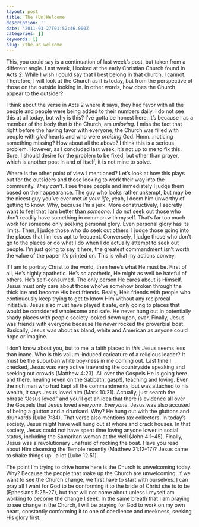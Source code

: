 ```yaml
---
layout: post
title: The (Un)Welcome
description: ''
date: '2011-03-27T01:52:46.000Z'
categories: []
keywords: []
slug: /the-un-welcome
---
```


This, you could say is a continuation of last week’s post, but taken from a different angle. Last week, I looked at the early Christian Church found in Acts 2. While I wish I could say that I best belong in that church, I cannot. Therefore, I will look at the Church as it is today, but from the perspective of those on the outside looking in. In other words, how does the Church appear to the outsider?

I think about the verse in Acts 2 where it says, they had favor with all the people and people were being added to their numbers daily. I do not see this at all today, but why is this? I’ve gotta be honest here. It’s because I as a member of the body that is the Church, am _unloving_. I miss the fact that right before the having favor with everyone, the Church was filled with people with _glad_ hearts and who were _praising_ God. Hmm…noticing something missing? How about all the above? I think this is a serious problem. However, as I concluded last week, it’s not up to me to fix this. Sure, I should desire for the problem to be fixed, but other than prayer, which is another post in and of itself, it is not mine to solve.

Where is the other point of view I mentioned? Let’s look at how this plays out for the outsiders and those looking to work their way into the community. _They can’t_. I see these people and immediately I judge them based on their appearance. The guy who looks rather unkempt, but may be the nicest guy you’ve ever met _in your life_, yeah, I deem him unworthy of getting to know. Why, because I’m a jerk. More constructively, I secretly want to feel that I am better than _someone_. I do not seek out those who don’t readily have something in common with myself. That’s far too much work for someone only seeking personal glory. Even personal glory has its limits. Then, I judge those who do seek out others. I judge those going into the places that I’m less apt to frequent. Conversely, I judge those who don’t go to the places or do what I do when I do actually attempt to seek out people. I’m just going to say it here, the greatest commandment isn’t worth the value of the paper it’s printed on. This is what my actions convey.

If I am to portray Christ to the world, then here’s what He must be. First of all, He’s highly apathetic. He’s so apathetic, He might as well be hateful of others. He’s self-consumed. The only person He cares about is Himself. Jesus must only care about those who’ve somehow broken through the thick ice and become His best friends. Really, He’s friends with people who continuously keep trying to get to know Him without any reciprocal initiative. Jesus also must have played it safe, only going to places that would be considered wholesome and safe. He never hung out in potentially shady places with people society looked down upon, _ever_. Finally, Jesus was friends with everyone because He _never_ rocked the proverbial boat. Basically, Jesus was about as bland, white and American as anyone could hope or imagine.

I don’t know about you, but to me, a faith placed in _this_ Jesus seems less than inane. Who is this valium-induced caricature of a religious leader? It must be the suburban white boy-ness in me coming out. Last time I checked, Jesus was very active traversing the countryside speaking and seeking out crowds (Matthew 4:23). All over the Gospels He is going here and there, healing (even on the Sabbath, gasp!), teaching and loving. Even the rich man who had kept all the commandments, but was attached to his wealth, it says Jesus loved him (Mark 10:21). Actually, just search the phrase “Jesus loved” and you’ll get an idea that there is evidence all over the Gospels that Jesus loved _everyone_. _Everyone_. Jesus was also accused of being a glutton and a drunkard. Why? He hung out with the gluttons and drunkards (Luke 7:34). That verse also mentions tax collectors. In today’s society, Jesus might have well hung out at whore and crack houses. In that society, Jesus could not have spent time loving anyone lower in social status, including the Samaritan woman at the well (John 4:1–45). Finally, Jesus was a revolutionary unafraid of rocking the boat. Have you read about Him cleansing the Temple recently (Matthew 21:12–17)? Jesus came to shake things up…a lot (Luke 12:51).

The point I’m trying to drive home here is the Church is unwelcoming today. Why? Because the people that make up the Church are unwelcoming. If we want to see the Church change, we first have to start with ourselves. I can pray all I want for God to be conforming it to the bride of Christ she is to be (Ephesians 5:25–27), but that will not come about unless I myself am working to become the change I seek. In the same breath that I am praying to see change in the Church, I will be praying for God to work on my own heart, constantly conforming it to one of obedience and meekness, seeking His glory first.